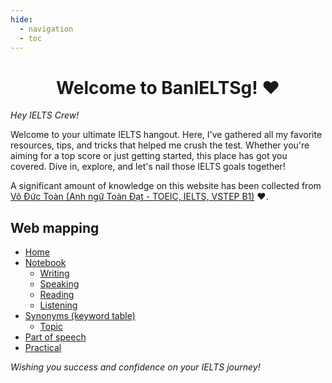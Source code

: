```yaml
---
hide:
  - navigation
  - toc
---
```

# <center>Welcome to **BanIELTSg**! ❤️<center/>

*Hey IELTS Crew!*

Welcome to your ultimate IELTS hangout. Here, I've gathered all my favorite resources, tips, and tricks that helped me crush the test. Whether you're aiming for a top score or just getting started, this place has got you covered. Dive in, explore, and let's nail those IELTS goals together!

A significant amount of knowledge on this website has been collected from [Võ Đức Toàn (Anh ngữ Toàn Đạt - TOEIC, IELTS, VSTEP B1)](https://www.facebook.com/aceenglish.vincent) ❤️.

## Web mapping
- [Home](index.md)
- [Notebook](#web-mapping)
    - [Writing](writing/index.md)
    - [Speaking](speaking/index.md)
    - [Reading](reading/index.md)
    - [Listening](listening/index.md)
- [Synonyms (keyword table)](synonyms/index.md)
    - [Topic](synonyms/topicsynonyms.md)
- [Part of speech](wordform/wordformlist.md)
- [Practical](practicalsources.md)

*Wishing you success and confidence on your IELTS journey!*
